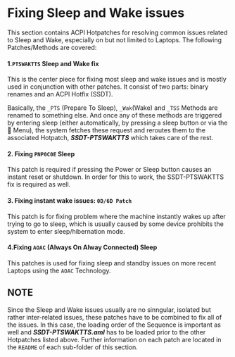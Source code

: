 # Fixing Sleep and Wake issues

This section contains ACPI Hotpatches for resolving common issues related to Sleep and Wake, especially on but not limited to Laptops. The following Patches/Methods are covered:

#### 1.`PTSWAKTTS` Sleep and Wake fix

This is the center piece for fixing most sleep and wake issues and is mostly used in conjunction with other patches. It consist of two parts: binary renames and  an ACPI Hotfix (SSDT).

Basically, the `_PTS` (Prepare To Sleep), `_Wak`(Wake) and `_TSS` Methods are renamed to something else. And once any of these methods are triggered by entering sleep (either automatically, by pressing a sleep button or via the  Menu), the system fetches these request and reroutes them to the associated Hotpatch, ***SSDT-PTSWAKTTS*** which takes care of the rest. 

#### 2. Fixing `PNP0C0E` Sleep 

This patch is required if pressing the Power or Sleep button causes an instant reset or shutdown. In order for this to work, the SSDT-PTSWAKTTS fix is required as well.

#### 3. Fixing instant wake issues: `0D/6D Patch`

This patch is for fixing problem where the machine instantly wakes up after trying to go to sleep, which is usually caused by some device prohibits the system to enter sleep/hibernation mode.

#### 4.Fixing `AOAC` (Always On Alway Connected) Sleep

This patches is used for fixing sleep and standby issues on more recent Laptops using the `AOAC` Technology.

## NOTE 

Since the Sleep and Wake issues usually are no sinngular, isolated but rather inter-related issues, these patches have to be combined to fix all of the issues. In this case, the loading order of the Sequence is important as well and ***SSDT-PTSWAKTTS.aml*** has to be loaded prior to the other Hotpatches listed above. Further information on each patch are located in the `README` of each sub-folder of this section.
